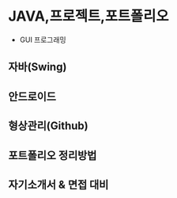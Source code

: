 # JAVA,프로젝트,포트폴리오
 - GUI 프로그래밍

## 자바(Swing)

## 안드로이드

## 형상관리(Github)

## 포트폴리오 정리방법

## 자기소개서 & 면접 대비

